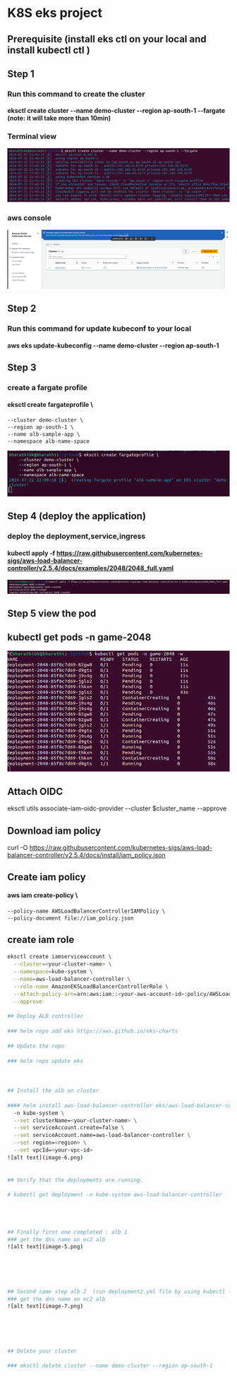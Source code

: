 # K8S eks project 
## Prerequisite  (install eks ctl on your local and install kubectl ctl )

## Step 1

### Run this command to create the cluster 

#### eksctl create cluster --name demo-cluster --region ap-south-1 --fargate (note: it will take more than 10min)
### Terminal view
![alt text](image.png)

### aws console
![alt text](image-1.png)

## Step 2

### Run this command for update kubeconf to your local

#### aws eks update-kubeconfig --name demo-cluster --region ap-south-1


## Step 3 

### create a fargate profile 

#### eksctl create fargateprofile \
    --cluster demo-cluster \
    --region ap-south-1 \
    --name alb-sample-app \
    --namespace alb-name-space
![alt text](image-2.png)


## Step 4 (deploy the application)

### deploy the deployment,service,ingress

#### kubectl apply -f https://raw.githubusercontent.com/kubernetes-sigs/aws-load-balancer-controller/v2.5.4/docs/examples/2048/2048_full.yaml

![alt text](image-3.png)


## Step 5 view the pod

##   kubectl get pods -n game-2048

![alt text](image-4.png)


## Attach OIDC

eksctl utils associate-iam-oidc-provider --cluster $cluster_name --approve


## Download iam policy 

curl -O https://raw.githubusercontent.com/kubernetes-sigs/aws-load-balancer-controller/v2.5.4/docs/install/iam_policy.json

## Create iam policy 

#### aws iam create-policy \
    --policy-name AWSLoadBalancerControllerIAMPolicy \
    --policy-document file://iam_policy.json


## create iam role

```bash
eksctl create iamserviceaccount \
  --cluster=<your-cluster-name> \
  --namespace=kube-system \
  --name=aws-load-balancer-controller \
  --role-name AmazonEKSLoadBalancerControllerRole \
  --attach-policy-arn=arn:aws:iam::<your-aws-account-id>:policy/AWSLoadBalancerControllerIAMPolicy \
  --approve

## Deploy ALB controller

### helm repo add eks https://aws.github.io/eks-charts

## Update the repo

### helm repo update eks



## Install the alb on cluster

#### helm install aws-load-balancer-controller eks/aws-load-balancer-controller \            
  -n kube-system \
  --set clusterName=<your-cluster-name> \
  --set serviceAccount.create=false \
  --set serviceAccount.name=aws-load-balancer-controller \
  --set region=<region> \
  --set vpcId=<your-vpc-id>
![alt text](image-6.png)


## Verify that the deployments are running.

# kubectl get deployment -n kube-system aws-load-balancer-controller




## Finally first one completed : alb 1
### get the dns name on ec2 alb 
![alt text](image-5.png)





## Second same step alb 2  (run deployment2.yml file by using kubectl -f deployment2.yml)
### get the dns name on ec2 alb
![alt text](image-7.png)





## Delete your cluster

### eksctl delete cluster --name demo-cluster --region ap-south-1


